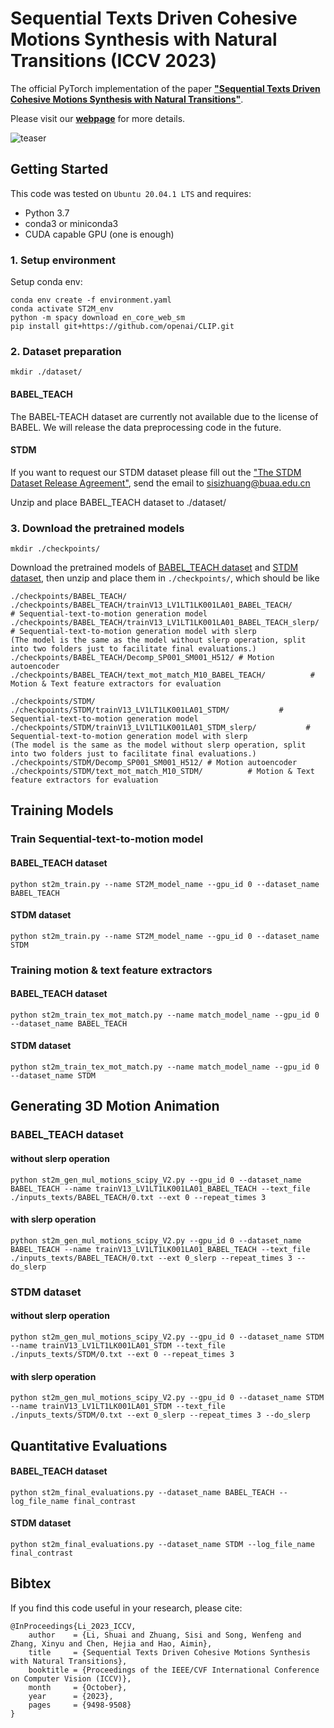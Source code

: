 # Sequential Texts Driven Cohesive Motions Synthesis with Natural Transitions (ICCV 2023)

The official PyTorch implementation of the paper [**"Sequential Texts Driven Cohesive Motions Synthesis with Natural Transitions"**](https://openaccess.thecvf.com/content/ICCV2023/html/Li_Sequential_Texts_Driven_Cohesive_Motions_Synthesis_with_Natural_Transitions_ICCV_2023_paper.html).

Please visit our [**webpage**](https://druthrie.github.io/sequential-texts-to-motion/) for more details.

![teaser](https://github.com/Druthrie/sequential-texts-to-motion/blob/main/fig/teaser_M29.png)


## Getting Started

This code was tested on `Ubuntu 20.04.1 LTS` and requires:

* Python 3.7
* conda3 or miniconda3
* CUDA capable GPU (one is enough)

### 1. Setup environment
Setup conda env:
```shell
conda env create -f environment.yaml
conda activate ST2M_env
python -m spacy download en_core_web_sm
pip install git+https://github.com/openai/CLIP.git
```

### 2. Dataset preparation

```shell
mkdir ./dataset/
```

#### BABEL_TEACH

The BABEL-TEACH dataset are currently not available due to the license of BABEL. We will release the data preprocessing code in the future. 

#### STDM

If you want to request our STDM dataset please fill out the ["The STDM Dataset Release Agreement"](https://github.com/Druthrie/SequentialTexts2Motion/blob/main/dataset_agreement.pdf), send the email to sisizhuang@buaa.edu.cn

Unzip and place BABEL_TEACH dataset to ./dataset/

### 3. Download the pretrained models
```shell
mkdir ./checkpoints/
```
Download the pretrained models of [BABEL_TEACH dataset](https://drive.google.com/file/d/1_KCzpH6BA-7BnL2_QrkJa2CA_RQUAvWR/view?usp=sharing) and [STDM dataset](https://drive.google.com/file/d/1q6PgN2Nut7fuAlEXZITA7gBMDehUrkJC/view?usp=sharing), then unzip and place them in `./checkpoints/`, which should be like
```shell
./checkpoints/BABEL_TEACH/
./checkpoints/BABEL_TEACH/trainV13_LV1LT1LK001LA01_BABEL_TEACH/           # Sequential-text-to-motion generation model
./checkpoints/BABEL_TEACH/trainV13_LV1LT1LK001LA01_BABEL_TEACH_slerp/           # Sequential-text-to-motion generation model with slerp
(The model is the same as the model without slerp operation, split into two folders just to facilitate final evaluations.)
./checkpoints/BABEL_TEACH/Decomp_SP001_SM001_H512/ # Motion autoencoder
./checkpoints/BABEL_TEACH/text_mot_match_M10_BABEL_TEACH/          # Motion & Text feature extractors for evaluation

./checkpoints/STDM/
./checkpoints/STDM/trainV13_LV1LT1LK001LA01_STDM/           # Sequential-text-to-motion generation model
./checkpoints/STDM/trainV13_LV1LT1LK001LA01_STDM_slerp/           # Sequential-text-to-motion generation model with slerp
(The model is the same as the model without slerp operation, split into two folders just to facilitate final evaluations.)
./checkpoints/STDM/Decomp_SP001_SM001_H512/ # Motion autoencoder
./checkpoints/STDM/text_mot_match_M10_STDM/          # Motion & Text feature extractors for evaluation
```

## Training Models

### Train Sequential-text-to-motion model
#### BABEL_TEACH dataset
```shell
python st2m_train.py --name ST2M_model_name --gpu_id 0 --dataset_name BABEL_TEACH
```

#### STDM dataset
```shell
python st2m_train.py --name ST2M_model_name --gpu_id 0 --dataset_name STDM
```


### Training motion & text feature extractors
#### BABEL_TEACH dataset
```shell
python st2m_train_tex_mot_match.py --name match_model_name --gpu_id 0 --dataset_name BABEL_TEACH
```

#### STDM dataset
```shell
python st2m_train_tex_mot_match.py --name match_model_name --gpu_id 0 --dataset_name STDM
```


## Generating 3D Motion Animation

### BABEL_TEACH dataset
#### without slerp operation
```shell
python st2m_gen_mul_motions_scipy_V2.py --gpu_id 0 --dataset_name BABEL_TEACH --name trainV13_LV1LT1LK001LA01_BABEL_TEACH --text_file ./inputs_texts/BABEL_TEACH/0.txt --ext 0 --repeat_times 3
```

#### with slerp operation
```shell
python st2m_gen_mul_motions_scipy_V2.py --gpu_id 0 --dataset_name BABEL_TEACH --name trainV13_LV1LT1LK001LA01_BABEL_TEACH --text_file ./inputs_texts/BABEL_TEACH/0.txt --ext 0_slerp --repeat_times 3 --do_slerp
```

### STDM dataset
#### without slerp operation
```shell
python st2m_gen_mul_motions_scipy_V2.py --gpu_id 0 --dataset_name STDM --name trainV13_LV1LT1LK001LA01_STDM --text_file ./inputs_texts/STDM/0.txt --ext 0 --repeat_times 3
```

#### with slerp operation
```shell
python st2m_gen_mul_motions_scipy_V2.py --gpu_id 0 --dataset_name STDM --name trainV13_LV1LT1LK001LA01_STDM --text_file ./inputs_texts/STDM/0.txt --ext 0_slerp --repeat_times 3 --do_slerp
```


## Quantitative Evaluations
#### BABEL_TEACH dataset
```shell
python st2m_final_evaluations.py --dataset_name BABEL_TEACH --log_file_name final_contrast
```

#### STDM dataset
```shell
python st2m_final_evaluations.py --dataset_name STDM --log_file_name final_contrast
```

## Bibtex
If you find this code useful in your research, please cite:

```
@InProceedings{Li_2023_ICCV,
    author    = {Li, Shuai and Zhuang, Sisi and Song, Wenfeng and Zhang, Xinyu and Chen, Hejia and Hao, Aimin},
    title     = {Sequential Texts Driven Cohesive Motions Synthesis with Natural Transitions},
    booktitle = {Proceedings of the IEEE/CVF International Conference on Computer Vision (ICCV)},
    month     = {October},
    year      = {2023},
    pages     = {9498-9508}
}
```
